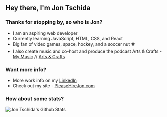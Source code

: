 ## Hey there, I'm Jon Tschida 

### Thanks for stopping by, so who is Jon?
- I am an aspiring web developer 
- Currently learning JavaScript, HTML, CSS, and React 
- Big fan of video games, space, hockey, and a soccer nut ⚽️
- I also create music and co-host and produce the podcast Arts & Crafts - [My Music](https://open.spotify.com/artist/6yQD874vpjjDstL099LvWz?si=VT_PDM_NQZCrbjYycmFWnQ) // [Arts & Crafts](https://open.spotify.com/show/5GXgMXs3p95Wj02C6JMzBY?si=W2qZS8nvRde0JBLpPAbzHQ)

### Want more info? 
- More work info on my [LinkedIn](https://www.linkedin.com/in/jonathan-tschida-991453109/) 
- Check out my site - [PleaseHireJon.com](https://pleasehirejon.com)

### How about some stats?

<img align="left" alt="Jon Tschida's Github Stats" src="https://github-readme-stats.vercel.app/api?username=jon-tschida&show_icons=true&hide_border=true&count_private=true&theme=radical">
